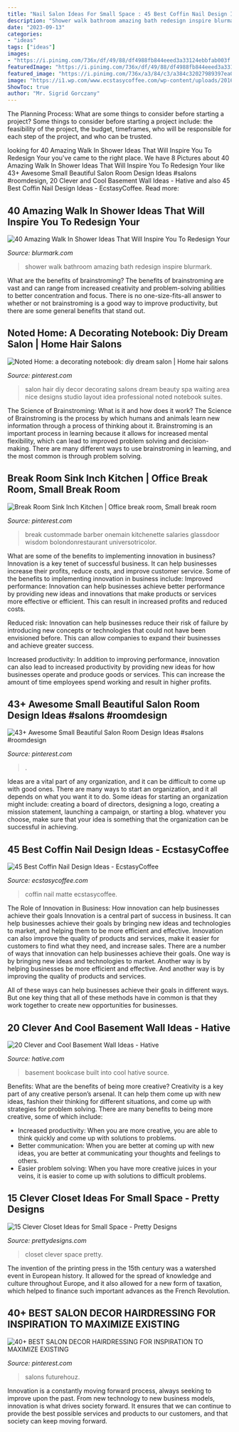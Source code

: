 ```yaml
---
title: "Nail Salon Ideas For Small Space : 45 Best Coffin Nail Design Ideas"
description: "Shower walk bathroom amazing bath redesign inspire blurmark"
date: "2023-09-13"
categories:
- "ideas"
tags: ["ideas"]
images:
- "https://i.pinimg.com/736x/df/49/88/df4988fb844eeed3a33124ebbfab003f.jpg"
featuredImage: "https://i.pinimg.com/736x/df/49/88/df4988fb844eeed3a33124ebbfab003f.jpg"
featured_image: "https://i.pinimg.com/736x/a3/84/c3/a384c32027989397ea0a6a1efd09c685.jpg"
image: "https://i1.wp.com/www.ecstasycoffee.com/wp-content/uploads/2016/12/Matte-Green.jpg?resize=480%2C700"
ShowToc: true
author: "Mr. Sigrid Gorczany"
---
```



The Planning Process: What are some things to consider before starting a project?
Some things to consider before starting a project include: the feasibility of the project, the budget, timeframes, who will be responsible for each step of the project, and who can be trusted.

	

		
looking for 40 Amazing Walk In Shower Ideas That Will Inspire You To Redesign Your you've came to the right place. We have 8 Pictures about 40 Amazing Walk In Shower Ideas That Will Inspire You To Redesign Your like 43+ Awesome Small Beautiful Salon Room Design Ideas #salons #roomdesign, 20 Clever and Cool Basement Wall Ideas - Hative and also 45 Best Coffin Nail Design Ideas - EcstasyCoffee. Read more:
		
    
## 40 Amazing Walk In Shower Ideas That Will Inspire You To Redesign Your

<img loading=lazy src="http://www.blurmark.com/wp-content/uploads/2017/02/Diferent-way-of-bath.jpg" onerror="this.onerror=null;this.src='https://tse2.mm.bing.net/th?id=OIP.I7LEjfip5iAX-P4_1AcukAHaHZ&amp;pid=15.1';" alt="40 Amazing Walk In Shower Ideas That Will Inspire You To Redesign Your">

_Source: blurmark.com_

>shower walk bathroom amazing bath redesign inspire blurmark. 

	

What are the benefits of brainstroming?
The benefits of brainstroming are vast and can range from increased creativity and problem-solving abilities to better concentration and focus. There is no one-size-fits-all answer to whether or not brainstroming is a good way to improve productivity, but there are some general benefits that stand out.

    
## Noted Home: A Decorating Notebook: Diy Dream Salon | Home Hair Salons

<img loading=lazy src="https://i.pinimg.com/736x/b9/ae/41/b9ae415ba78d39de2af0f7489fa19b69--small-hair-salon-at-home-hair-salon.jpg" onerror="this.onerror=null;this.src='https://tse3.mm.bing.net/th?id=OIP.XZ9t4ByEXIrTIrqrQObXvQHaLG&amp;pid=15.1';" alt="Noted Home: a decorating notebook: diy dream salon | Home hair salons">

_Source: pinterest.com_

>salon hair diy decor decorating salons dream beauty spa waiting area nice designs studio layout idea professional noted notebook suites. 

	

The Science of Brainstroming: What is it and how does it work?
The Science of Brainstroming is the process by which humans and animals learn new information through a process of thinking about it. Brainstroming is an important process in learning because it allows for increased mental flexibility, which can lead to improved problem solving and decision-making. There are many different ways to use brainstroming in learning, and the most common is through problem solving.

    
## Break Room Sink Inch Kitchen | Office Break Room, Small Break Room

<img loading=lazy src="https://i.pinimg.com/736x/a3/84/c3/a384c32027989397ea0a6a1efd09c685.jpg" onerror="this.onerror=null;this.src='https://tse4.mm.bing.net/th?id=OIP.s5Oyf68_7f0RMCGcOVTwugHaLH&amp;pid=15.1';" alt="Break Room Sink Inch Kitchen | Office break room, Small break room">

_Source: pinterest.com_

>break custommade barber onemain kitchenette salaries glassdoor wisdom bolondonrestaurant universotricolor. 

	

What are some of the benefits to implementing innovation in business?
Innovation is a key tenet of successful business. It can help businesses increase their profits, reduce costs, and improve customer service. Some of the benefits to implementing innovation in business include: 
Improved performance: Innovation can help businesses achieve better performance by providing new ideas and innovations that make products or services more effective or efficient. This can result in increased profits and reduced costs. 

Reduced risk: Innovation can help businesses reduce their risk of failure by introducing new concepts or technologies that could not have been envisioned before. This can allow companies to expand their businesses and achieve greater success. 

Increased productivity: In addition to improving performance, innovation can also lead to increased productivity by providing new ideas for how businesses operate and produce goods or services. This can increase the amount of time employees spend working and result in higher profits.

    
## 43+ Awesome Small Beautiful Salon Room Design Ideas #salons #roomdesign

<img loading=lazy src="https://i.pinimg.com/736x/eb/58/d8/eb58d85c23baee6484c9523e7206f382.jpg" onerror="this.onerror=null;this.src='https://tse2.mm.bing.net/th?id=OIP.T9yr17_sIr4TL_tau9K_kQHaKX&amp;pid=15.1';" alt="43+ Awesome Small Beautiful Salon Room Design Ideas #salons #roomdesign">

_Source: pinterest.com_

>. 

	

Ideas are a vital part of any organization, and it can be difficult to come up with good ones. There are many ways to start an organization, and it all depends on what you want it to do. Some ideas for starting an organization might include: creating a board of directors, designing a logo, creating a mission statement, launching a campaign, or starting a blog. whatever you choose, make sure that your idea is something that the organization can be successful in achieving.

    
## 45 Best Coffin Nail Design Ideas - EcstasyCoffee

<img loading=lazy src="https://i1.wp.com/www.ecstasycoffee.com/wp-content/uploads/2016/12/Matte-Green.jpg?resize=480%2C700" onerror="this.onerror=null;this.src='https://tse1.mm.bing.net/th?id=OIP.Y2azrztFhNH5b9SeWNdnNQHaKz&amp;pid=15.1';" alt="45 Best Coffin Nail Design Ideas - EcstasyCoffee">

_Source: ecstasycoffee.com_

>coffin nail matte ecstasycoffee. 

	

The Role of Innovation in Business: How innovation can help businesses achieve their goals
Innovation is a central part of success in business. It can help businesses achieve their goals by bringing new ideas and technologies to market, and helping them to be more efficient and effective. Innovation can also improve the quality of products and services, make it easier for customers to find what they need, and increase sales.
There are a number of ways that innovation can help businesses achieve their goals. One way is by bringing new ideas and technologies to market. Another way is by helping businesses be more efficient and effective. And another way is by improving the quality of products and services.

All of these ways can help businesses achieve their goals in different ways. But one key thing that all of these methods have in common is that they work together to create new opportunities for businesses.

    
## 20 Clever And Cool Basement Wall Ideas - Hative

<img loading=lazy src="https://hative.com/wp-content/uploads/2014/05/basement-wall-ideas/20-bookcase-in-basement-wall.jpg" onerror="this.onerror=null;this.src='https://tse3.mm.bing.net/th?id=OIP.5ls36B5bKwGYwSnnwifRuQAAAA&amp;pid=15.1';" alt="20 Clever and Cool Basement Wall Ideas - Hative">

_Source: hative.com_

>basement bookcase built into cool hative source. 

	

Benefits: What are the benefits of being more creative?
Creativity is a key part of any creative person’s arsenal. It can help them come up with new ideas, fashion their thinking for different situations, and come up with strategies for problem solving. There are many benefits to being more creative, some of which include: 
- Increased productivity: When you are more creative, you are able to think quickly and come up with solutions to problems.
- Better communication: When you are better at coming up with new ideas, you are better at communicating your thoughts and feelings to others.
- Easier problem solving: When you have more creative juices in your veins, it is easier to come up with solutions to difficult problems.

    
## 15 Clever Closet Ideas For Small Space - Pretty Designs

<img loading=lazy src="https://www.prettydesigns.com/wp-content/uploads/2015/10/Small-Closet.jpg" onerror="this.onerror=null;this.src='https://tse4.mm.bing.net/th?id=OIP.xMqZJNALnI1bGtzM8ey_rwHaJi&amp;pid=15.1';" alt="15 Clever Closet Ideas for Small Space - Pretty Designs">

_Source: prettydesigns.com_

>closet clever space pretty. 

	

The invention of the printing press in the 15th century was a watershed event in European history. It allowed for the spread of knowledge and culture throughout Europe, and it also allowed for a new form of taxation, which helped to finance such important advances as the French Revolution.

    
## 40+ BEST SALON DECOR HAIRDRESSING FOR INSPIRATION TO MAXIMIZE EXISTING

<img loading=lazy src="https://i.pinimg.com/736x/df/49/88/df4988fb844eeed3a33124ebbfab003f.jpg" onerror="this.onerror=null;this.src='https://tse3.mm.bing.net/th?id=OIP.WbzLU0WQukTHi3LU2-kDfQHaJ3&amp;pid=15.1';" alt="40+ BEST SALON DECOR HAIRDRESSING FOR INSPIRATION TO MAXIMIZE EXISTING">

_Source: pinterest.com_

>salons futurehouz. 

	

Innovation is a constantly moving forward process, always seeking to improve upon the past. From new technology to new business models, innovation is what drives society forward. It ensures that we can continue to provide the best possible services and products to our customers, and that society can keep moving forward.

